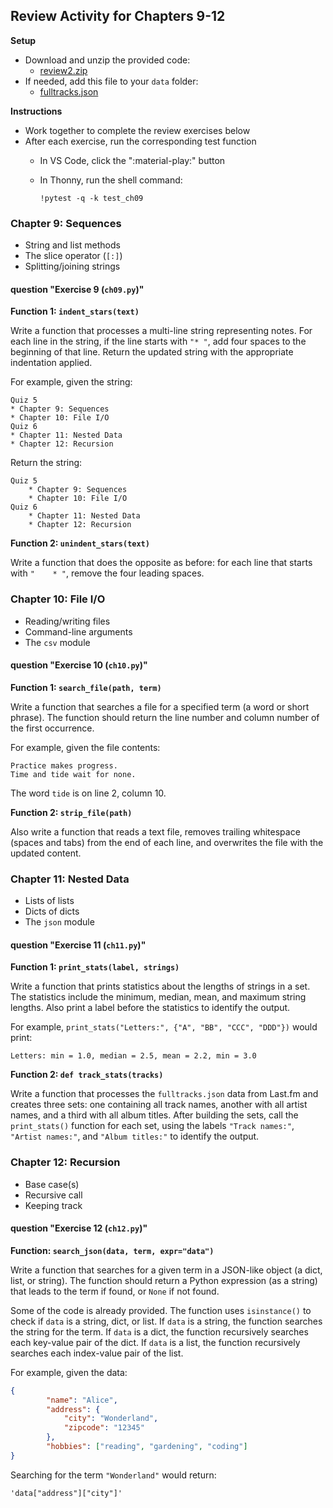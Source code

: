 ## Review Activity for Chapters 9-12

**Setup**

* Download and unzip the provided code:
    * [review2.zip](review2.zip)
* If needed, add this file to your `data` folder:
    * [fulltracks.json](https://w3.cs.jmu.edu/cs149/f24/pa/pa3/data/fulltracks.json)

**Instructions**

* Work together to complete the review exercises below
* After each exercise, run the corresponding test function
    * In VS Code, click the ":material-play:" button
    * In Thonny, run the shell command:

      ```
      !pytest -q -k test_ch09
      ```


### Chapter 9: Sequences

* String and list methods
* The slice operator (`[:]`)
* Splitting/joining strings

#### question "Exercise 9 (`ch09.py`)"

**Function 1: `indent_stars(text)`**

Write a function that processes a multi-line string representing notes.
For each line in the string, if the line starts with `"* "`, add four spaces to the beginning of that line.
Return the updated string with the appropriate indentation applied.

For example, given the string:

```
Quiz 5
* Chapter 9: Sequences
* Chapter 10: File I/O
Quiz 6
* Chapter 11: Nested Data
* Chapter 12: Recursion
```
Return the string:

```
Quiz 5
    * Chapter 9: Sequences
    * Chapter 10: File I/O
Quiz 6
    * Chapter 11: Nested Data
    * Chapter 12: Recursion
```

**Function 2: `unindent_stars(text)`**

Write a function that does the opposite as before:
for each line that starts with <code>"&nbsp; &nbsp; * "</code>, remove the four leading spaces.


### Chapter 10: File I/O

* Reading/writing files
* Command-line arguments
* The `csv` module

#### question "Exercise 10 (`ch10.py`)"

**Function 1: `search_file(path, term)`**

Write a function that searches a file for a specified term (a word or short phrase).
The function should return the line number and column number of the first occurrence.

For example, given the file contents:

```
Practice makes progress.
Time and tide wait for none.
```
The word `tide` is on line 2, column 10.

**Function 2: `strip_file(path)`**

Also write a function that reads a text file, removes trailing whitespace (spaces and tabs) from the end of each line, and overwrites the file with the updated content.


### Chapter 11: Nested Data

* Lists of lists
* Dicts of dicts
* The `json` module

#### question "Exercise 11 (`ch11.py`)"

**Function 1: `print_stats(label, strings)`**

Write a function that prints statistics about the lengths of strings in a set.
The statistics include the minimum, median, mean, and maximum string lengths.
Also print a label before the statistics to identify the output.

For example, `print_stats("Letters:", {"A", "BB", "CCC", "DDD"})` would print:

```
Letters: min = 1.0, median = 2.5, mean = 2.2, min = 3.0
```

**Function 2: `def track_stats(tracks)`**

Write a function that processes the `fulltracks.json` data from Last.fm and creates three sets:
one containing all track names, another with all artist names, and a third with all album titles.
After building the sets, call the `print_stats()` function for each set, using the labels
`"Track names:"`, `"Artist names:"`, and `"Album titles:"` to identify the output.


### Chapter 12: Recursion

* Base case(s)
* Recursive call
* Keeping track

#### question "Exercise 12 (`ch12.py`)"

**Function: `search_json(data, term, expr="data")`**

Write a function that searches for a given term in a JSON-like object (a dict, list, or string).
The function should return a Python expression (as a string) that leads to the term if found, or `None` if not found.

Some of the code is already provided.
The function uses `isinstance()` to check if `data` is a string, dict, or list.
If `data` is a string, the function searches the string for the term.
If `data` is a dict, the function recursively searches each key-value pair of the dict.
If `data` is a list, the function recursively searches each index-value pair of the list.

For example, given the data:

``` json
{
        "name": "Alice",
        "address": {
            "city": "Wonderland",
            "zipcode": "12345"
        },
        "hobbies": ["reading", "gardening", "coding"]
}
```
Searching for the term `"Wonderland"` would return:
```
'data["address"]["city"]'
 ```
